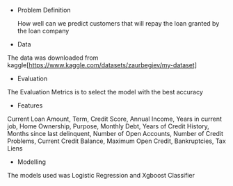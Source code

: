 * Problem Definition
  
  How well can we predict customers that will repay the loan granted by the loan company
  
 * Data 

The data was downloaded from kaggle[https://www.kaggle.com/datasets/zaurbegiev/my-dataset]

* Evaluation

The Evaluation Metrics is to select the model with the best accuracy

* Features

Current Loan Amount, Term,	Credit Score,	Annual Income,	Years in current job,	Home Ownership,	Purpose,	Monthly Debt,	Years of Credit History,	Months since last delinquent,	Number of Open Accounts,	Number of Credit Problems,	Current Credit Balance,	Maximum Open Credit,	Bankruptcies,	Tax Liens

* Modelling

The models used was Logistic Regression and Xgboost Classifier
